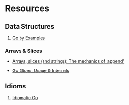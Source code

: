 # Resources

## Data Structures
1. [Go by Examples](https://gobyexample.com/)

### Arrays & Slices
* [Arrays, slices (and strings): The mechanics of 'append'](https://blog.golang.org/slices)

* [Go Slices: Usage & Internals](https://blog.golang.org/slices-intro)

## Idioms

1. [Idiomatic Go](https://about.sourcegraph.com/go/idiomatic-go)
